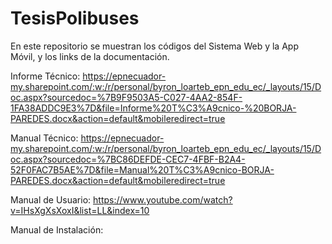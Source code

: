 # TesisPolibuses
En este repositorio se muestran los códigos del Sistema Web y la App Móvil, y los links de la documentación.  

Informe Técnico: https://epnecuador-my.sharepoint.com/:w:/r/personal/byron_loarteb_epn_edu_ec/_layouts/15/Doc.aspx?sourcedoc=%7B9F9503A5-C027-4AA2-854F-1FA38ADDC9E3%7D&file=Informe%20T%C3%A9cnico-%20BORJA-PAREDES.docx&action=default&mobileredirect=true

Manual Técnico: https://epnecuador-my.sharepoint.com/:w:/r/personal/byron_loarteb_epn_edu_ec/_layouts/15/Doc.aspx?sourcedoc=%7BC86DEFDE-CEC7-4FBF-B2A4-52F0FAC7B5AE%7D&file=Manual%20T%C3%A9cnico-BORJA-PAREDES.docx&action=default&mobileredirect=true

Manual de Usuario: https://www.youtube.com/watch?v=IHsXgXsXoxI&list=LL&index=10

Manual de Instalación:  
